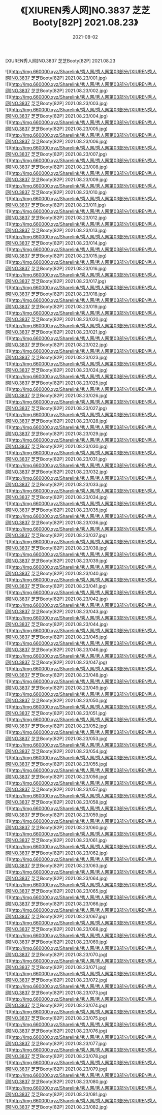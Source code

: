 ﻿---
layout: post
title:  《[XIUREN秀人网]NO.3837 芝芝Booty[82P] 2021.08.23》
date:   2021-08-02
img: http://img.660000.xyz/Sharelink/秀人网/秀人网第03部分/[XIUREN秀人网]NO.3837 芝芝Booty[82P] 2021.08.23/000.jpg
categories: [美女, 清纯, 唯美]
---

[XIUREN秀人网]NO.3837 芝芝Booty[82P] 2021.08.23

  ![](http://img.660000.xyz/Sharelink/秀人网/秀人网第03部分/[XIUREN秀人网]NO.3837 芝芝Booty[82P] 2021.08.23/001.jpg) <br> ![](http://img.660000.xyz/Sharelink/秀人网/秀人网第03部分/[XIUREN秀人网]NO.3837 芝芝Booty[82P] 2021.08.23/002.jpg) <br> ![](http://img.660000.xyz/Sharelink/秀人网/秀人网第03部分/[XIUREN秀人网]NO.3837 芝芝Booty[82P] 2021.08.23/003.jpg) <br> ![](http://img.660000.xyz/Sharelink/秀人网/秀人网第03部分/[XIUREN秀人网]NO.3837 芝芝Booty[82P] 2021.08.23/004.jpg) <br> ![](http://img.660000.xyz/Sharelink/秀人网/秀人网第03部分/[XIUREN秀人网]NO.3837 芝芝Booty[82P] 2021.08.23/005.jpg) <br> ![](http://img.660000.xyz/Sharelink/秀人网/秀人网第03部分/[XIUREN秀人网]NO.3837 芝芝Booty[82P] 2021.08.23/006.jpg) <br> ![](http://img.660000.xyz/Sharelink/秀人网/秀人网第03部分/[XIUREN秀人网]NO.3837 芝芝Booty[82P] 2021.08.23/007.jpg) <br> ![](http://img.660000.xyz/Sharelink/秀人网/秀人网第03部分/[XIUREN秀人网]NO.3837 芝芝Booty[82P] 2021.08.23/008.jpg) <br> ![](http://img.660000.xyz/Sharelink/秀人网/秀人网第03部分/[XIUREN秀人网]NO.3837 芝芝Booty[82P] 2021.08.23/009.jpg) <br> ![](http://img.660000.xyz/Sharelink/秀人网/秀人网第03部分/[XIUREN秀人网]NO.3837 芝芝Booty[82P] 2021.08.23/010.jpg) <br> ![](http://img.660000.xyz/Sharelink/秀人网/秀人网第03部分/[XIUREN秀人网]NO.3837 芝芝Booty[82P] 2021.08.23/011.jpg) <br> ![](http://img.660000.xyz/Sharelink/秀人网/秀人网第03部分/[XIUREN秀人网]NO.3837 芝芝Booty[82P] 2021.08.23/012.jpg) <br> ![](http://img.660000.xyz/Sharelink/秀人网/秀人网第03部分/[XIUREN秀人网]NO.3837 芝芝Booty[82P] 2021.08.23/013.jpg) <br> ![](http://img.660000.xyz/Sharelink/秀人网/秀人网第03部分/[XIUREN秀人网]NO.3837 芝芝Booty[82P] 2021.08.23/014.jpg) <br> ![](http://img.660000.xyz/Sharelink/秀人网/秀人网第03部分/[XIUREN秀人网]NO.3837 芝芝Booty[82P] 2021.08.23/015.jpg) <br> ![](http://img.660000.xyz/Sharelink/秀人网/秀人网第03部分/[XIUREN秀人网]NO.3837 芝芝Booty[82P] 2021.08.23/016.jpg) <br> ![](http://img.660000.xyz/Sharelink/秀人网/秀人网第03部分/[XIUREN秀人网]NO.3837 芝芝Booty[82P] 2021.08.23/017.jpg) <br> ![](http://img.660000.xyz/Sharelink/秀人网/秀人网第03部分/[XIUREN秀人网]NO.3837 芝芝Booty[82P] 2021.08.23/018.jpg) <br> ![](http://img.660000.xyz/Sharelink/秀人网/秀人网第03部分/[XIUREN秀人网]NO.3837 芝芝Booty[82P] 2021.08.23/019.jpg) <br> ![](http://img.660000.xyz/Sharelink/秀人网/秀人网第03部分/[XIUREN秀人网]NO.3837 芝芝Booty[82P] 2021.08.23/020.jpg) <br> ![](http://img.660000.xyz/Sharelink/秀人网/秀人网第03部分/[XIUREN秀人网]NO.3837 芝芝Booty[82P] 2021.08.23/021.jpg) <br> ![](http://img.660000.xyz/Sharelink/秀人网/秀人网第03部分/[XIUREN秀人网]NO.3837 芝芝Booty[82P] 2021.08.23/022.jpg) <br> ![](http://img.660000.xyz/Sharelink/秀人网/秀人网第03部分/[XIUREN秀人网]NO.3837 芝芝Booty[82P] 2021.08.23/023.jpg) <br> ![](http://img.660000.xyz/Sharelink/秀人网/秀人网第03部分/[XIUREN秀人网]NO.3837 芝芝Booty[82P] 2021.08.23/024.jpg) <br> ![](http://img.660000.xyz/Sharelink/秀人网/秀人网第03部分/[XIUREN秀人网]NO.3837 芝芝Booty[82P] 2021.08.23/025.jpg) <br> ![](http://img.660000.xyz/Sharelink/秀人网/秀人网第03部分/[XIUREN秀人网]NO.3837 芝芝Booty[82P] 2021.08.23/026.jpg) <br> ![](http://img.660000.xyz/Sharelink/秀人网/秀人网第03部分/[XIUREN秀人网]NO.3837 芝芝Booty[82P] 2021.08.23/027.jpg) <br> ![](http://img.660000.xyz/Sharelink/秀人网/秀人网第03部分/[XIUREN秀人网]NO.3837 芝芝Booty[82P] 2021.08.23/028.jpg) <br> ![](http://img.660000.xyz/Sharelink/秀人网/秀人网第03部分/[XIUREN秀人网]NO.3837 芝芝Booty[82P] 2021.08.23/029.jpg) <br> ![](http://img.660000.xyz/Sharelink/秀人网/秀人网第03部分/[XIUREN秀人网]NO.3837 芝芝Booty[82P] 2021.08.23/030.jpg) <br> ![](http://img.660000.xyz/Sharelink/秀人网/秀人网第03部分/[XIUREN秀人网]NO.3837 芝芝Booty[82P] 2021.08.23/031.jpg) <br> ![](http://img.660000.xyz/Sharelink/秀人网/秀人网第03部分/[XIUREN秀人网]NO.3837 芝芝Booty[82P] 2021.08.23/032.jpg) <br> ![](http://img.660000.xyz/Sharelink/秀人网/秀人网第03部分/[XIUREN秀人网]NO.3837 芝芝Booty[82P] 2021.08.23/033.jpg) <br> ![](http://img.660000.xyz/Sharelink/秀人网/秀人网第03部分/[XIUREN秀人网]NO.3837 芝芝Booty[82P] 2021.08.23/034.jpg) <br> ![](http://img.660000.xyz/Sharelink/秀人网/秀人网第03部分/[XIUREN秀人网]NO.3837 芝芝Booty[82P] 2021.08.23/035.jpg) <br> ![](http://img.660000.xyz/Sharelink/秀人网/秀人网第03部分/[XIUREN秀人网]NO.3837 芝芝Booty[82P] 2021.08.23/036.jpg) <br> ![](http://img.660000.xyz/Sharelink/秀人网/秀人网第03部分/[XIUREN秀人网]NO.3837 芝芝Booty[82P] 2021.08.23/037.jpg) <br> ![](http://img.660000.xyz/Sharelink/秀人网/秀人网第03部分/[XIUREN秀人网]NO.3837 芝芝Booty[82P] 2021.08.23/038.jpg) <br> ![](http://img.660000.xyz/Sharelink/秀人网/秀人网第03部分/[XIUREN秀人网]NO.3837 芝芝Booty[82P] 2021.08.23/039.jpg) <br> ![](http://img.660000.xyz/Sharelink/秀人网/秀人网第03部分/[XIUREN秀人网]NO.3837 芝芝Booty[82P] 2021.08.23/040.jpg) <br> ![](http://img.660000.xyz/Sharelink/秀人网/秀人网第03部分/[XIUREN秀人网]NO.3837 芝芝Booty[82P] 2021.08.23/041.jpg) <br> ![](http://img.660000.xyz/Sharelink/秀人网/秀人网第03部分/[XIUREN秀人网]NO.3837 芝芝Booty[82P] 2021.08.23/042.jpg) <br> ![](http://img.660000.xyz/Sharelink/秀人网/秀人网第03部分/[XIUREN秀人网]NO.3837 芝芝Booty[82P] 2021.08.23/043.jpg) <br> ![](http://img.660000.xyz/Sharelink/秀人网/秀人网第03部分/[XIUREN秀人网]NO.3837 芝芝Booty[82P] 2021.08.23/044.jpg) <br> ![](http://img.660000.xyz/Sharelink/秀人网/秀人网第03部分/[XIUREN秀人网]NO.3837 芝芝Booty[82P] 2021.08.23/045.jpg) <br> ![](http://img.660000.xyz/Sharelink/秀人网/秀人网第03部分/[XIUREN秀人网]NO.3837 芝芝Booty[82P] 2021.08.23/046.jpg) <br> ![](http://img.660000.xyz/Sharelink/秀人网/秀人网第03部分/[XIUREN秀人网]NO.3837 芝芝Booty[82P] 2021.08.23/047.jpg) <br> ![](http://img.660000.xyz/Sharelink/秀人网/秀人网第03部分/[XIUREN秀人网]NO.3837 芝芝Booty[82P] 2021.08.23/048.jpg) <br> ![](http://img.660000.xyz/Sharelink/秀人网/秀人网第03部分/[XIUREN秀人网]NO.3837 芝芝Booty[82P] 2021.08.23/049.jpg) <br> ![](http://img.660000.xyz/Sharelink/秀人网/秀人网第03部分/[XIUREN秀人网]NO.3837 芝芝Booty[82P] 2021.08.23/050.jpg) <br> ![](http://img.660000.xyz/Sharelink/秀人网/秀人网第03部分/[XIUREN秀人网]NO.3837 芝芝Booty[82P] 2021.08.23/051.jpg) <br> ![](http://img.660000.xyz/Sharelink/秀人网/秀人网第03部分/[XIUREN秀人网]NO.3837 芝芝Booty[82P] 2021.08.23/052.jpg) <br> ![](http://img.660000.xyz/Sharelink/秀人网/秀人网第03部分/[XIUREN秀人网]NO.3837 芝芝Booty[82P] 2021.08.23/053.jpg) <br> ![](http://img.660000.xyz/Sharelink/秀人网/秀人网第03部分/[XIUREN秀人网]NO.3837 芝芝Booty[82P] 2021.08.23/054.jpg) <br> ![](http://img.660000.xyz/Sharelink/秀人网/秀人网第03部分/[XIUREN秀人网]NO.3837 芝芝Booty[82P] 2021.08.23/055.jpg) <br> ![](http://img.660000.xyz/Sharelink/秀人网/秀人网第03部分/[XIUREN秀人网]NO.3837 芝芝Booty[82P] 2021.08.23/056.jpg) <br> ![](http://img.660000.xyz/Sharelink/秀人网/秀人网第03部分/[XIUREN秀人网]NO.3837 芝芝Booty[82P] 2021.08.23/057.jpg) <br> ![](http://img.660000.xyz/Sharelink/秀人网/秀人网第03部分/[XIUREN秀人网]NO.3837 芝芝Booty[82P] 2021.08.23/058.jpg) <br> ![](http://img.660000.xyz/Sharelink/秀人网/秀人网第03部分/[XIUREN秀人网]NO.3837 芝芝Booty[82P] 2021.08.23/059.jpg) <br> ![](http://img.660000.xyz/Sharelink/秀人网/秀人网第03部分/[XIUREN秀人网]NO.3837 芝芝Booty[82P] 2021.08.23/060.jpg) <br> ![](http://img.660000.xyz/Sharelink/秀人网/秀人网第03部分/[XIUREN秀人网]NO.3837 芝芝Booty[82P] 2021.08.23/061.jpg) <br> ![](http://img.660000.xyz/Sharelink/秀人网/秀人网第03部分/[XIUREN秀人网]NO.3837 芝芝Booty[82P] 2021.08.23/062.jpg) <br> ![](http://img.660000.xyz/Sharelink/秀人网/秀人网第03部分/[XIUREN秀人网]NO.3837 芝芝Booty[82P] 2021.08.23/063.jpg) <br> ![](http://img.660000.xyz/Sharelink/秀人网/秀人网第03部分/[XIUREN秀人网]NO.3837 芝芝Booty[82P] 2021.08.23/064.jpg) <br> ![](http://img.660000.xyz/Sharelink/秀人网/秀人网第03部分/[XIUREN秀人网]NO.3837 芝芝Booty[82P] 2021.08.23/065.jpg) <br> ![](http://img.660000.xyz/Sharelink/秀人网/秀人网第03部分/[XIUREN秀人网]NO.3837 芝芝Booty[82P] 2021.08.23/066.jpg) <br> ![](http://img.660000.xyz/Sharelink/秀人网/秀人网第03部分/[XIUREN秀人网]NO.3837 芝芝Booty[82P] 2021.08.23/067.jpg) <br> ![](http://img.660000.xyz/Sharelink/秀人网/秀人网第03部分/[XIUREN秀人网]NO.3837 芝芝Booty[82P] 2021.08.23/068.jpg) <br> ![](http://img.660000.xyz/Sharelink/秀人网/秀人网第03部分/[XIUREN秀人网]NO.3837 芝芝Booty[82P] 2021.08.23/069.jpg) <br> ![](http://img.660000.xyz/Sharelink/秀人网/秀人网第03部分/[XIUREN秀人网]NO.3837 芝芝Booty[82P] 2021.08.23/070.jpg) <br> ![](http://img.660000.xyz/Sharelink/秀人网/秀人网第03部分/[XIUREN秀人网]NO.3837 芝芝Booty[82P] 2021.08.23/071.jpg) <br> ![](http://img.660000.xyz/Sharelink/秀人网/秀人网第03部分/[XIUREN秀人网]NO.3837 芝芝Booty[82P] 2021.08.23/072.jpg) <br> ![](http://img.660000.xyz/Sharelink/秀人网/秀人网第03部分/[XIUREN秀人网]NO.3837 芝芝Booty[82P] 2021.08.23/073.jpg) <br> ![](http://img.660000.xyz/Sharelink/秀人网/秀人网第03部分/[XIUREN秀人网]NO.3837 芝芝Booty[82P] 2021.08.23/074.jpg) <br> ![](http://img.660000.xyz/Sharelink/秀人网/秀人网第03部分/[XIUREN秀人网]NO.3837 芝芝Booty[82P] 2021.08.23/075.jpg) <br> ![](http://img.660000.xyz/Sharelink/秀人网/秀人网第03部分/[XIUREN秀人网]NO.3837 芝芝Booty[82P] 2021.08.23/076.jpg) <br> ![](http://img.660000.xyz/Sharelink/秀人网/秀人网第03部分/[XIUREN秀人网]NO.3837 芝芝Booty[82P] 2021.08.23/077.jpg) <br> ![](http://img.660000.xyz/Sharelink/秀人网/秀人网第03部分/[XIUREN秀人网]NO.3837 芝芝Booty[82P] 2021.08.23/078.jpg) <br> ![](http://img.660000.xyz/Sharelink/秀人网/秀人网第03部分/[XIUREN秀人网]NO.3837 芝芝Booty[82P] 2021.08.23/079.jpg) <br> ![](http://img.660000.xyz/Sharelink/秀人网/秀人网第03部分/[XIUREN秀人网]NO.3837 芝芝Booty[82P] 2021.08.23/080.jpg) <br> ![](http://img.660000.xyz/Sharelink/秀人网/秀人网第03部分/[XIUREN秀人网]NO.3837 芝芝Booty[82P] 2021.08.23/081.jpg) <br> ![](http://img.660000.xyz/Sharelink/秀人网/秀人网第03部分/[XIUREN秀人网]NO.3837 芝芝Booty[82P] 2021.08.23/082.jpg) <br>